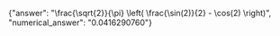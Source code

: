 {"answer": "\\frac{\\sqrt{2}}{\\pi} \\left( \\frac{\\sin(2)}{2} - \\cos(2) \\right)", "numerical_answer": "0.0416290760"}